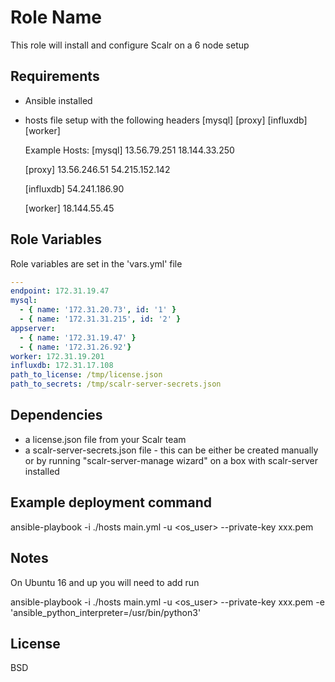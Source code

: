 Role Name
=========

This role will install and configure Scalr on a 6 node setup

Requirements
------------

- Ansible installed
- hosts file setup with the following headers
  [mysql]
  [proxy]
  [influxdb]
  [worker]

  Example Hosts:
  [mysql]
  13.56.79.251
  18.144.33.250

  [proxy]
  13.56.246.51
  54.215.152.142

  [influxdb]
  54.241.186.90

  [worker]
  18.144.55.45

Role Variables
--------------

Role variables are set in the 'vars.yml' file

``` yaml
---
endpoint: 172.31.19.47
mysql:
  - { name: '172.31.20.73', id: '1' }
  - { name: '172.31.31.215', id: '2' }
appserver:
  - { name: '172.31.19.47' }
  - { name: '172.31.26.92'}
worker: 172.31.19.201
influxdb: 172.31.17.108
path_to_license: /tmp/license.json
path_to_secrets: /tmp/scalr-server-secrets.json

```

Dependencies
------------

- a license.json file from your Scalr team
- a scalr-server-secrets.json file - this can be either be created manually or by running "scalr-server-manage wizard" on a box with
  scalr-server installed

Example deployment command
----------------
ansible-playbook -i ./hosts main.yml -u <os_user> --private-key xxx.pem

Notes
----------------
On Ubuntu 16 and up you will need to add run

ansible-playbook -i ./hosts main.yml -u <os_user> --private-key xxx.pem -e 'ansible_python_interpreter=/usr/bin/python3'

License
-------

BSD
